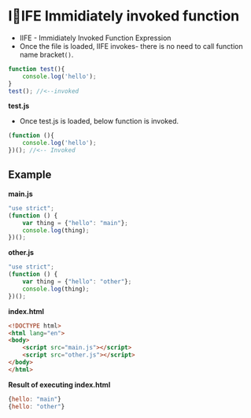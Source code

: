 # IIFE Immidiately invoked function
- IIFE - Immidiately Invoked Function Expression
- Once the file is loaded, IIFE invokes- there is no need to call function name bracket`()`.



```js
function test(){
    console.log('hello');    
}
test(); //<--invoked 
```

**test.js**
- Once test.js is loaded, below function is invoked.
```js
(function (){
    console.log('hello');    
})(); //<-- Invoked

```
## Example 

**main.js**
```js
"use strict";
(function () {
    var thing = {"hello": "main"};
    console.log(thing);
})();
```

**other.js**
```js
"use strict";
(function () {
    var thing = {"hello": "other"};
    console.log(thing);
})();
```

**index.html**
```html
<!DOCTYPE html>
<html lang="en">
<body>
    <script src="main.js"></script>
    <script src="other.js"></script>
</body>
</html>
```

**Result of executing index.html**
```js
{hello: "main"}
{hello: "other"}
```
